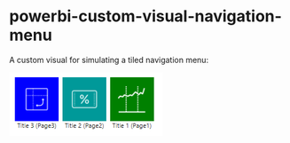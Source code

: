 # powerbi-custom-visual-navigation-menu
A custom visual for simulating a tiled navigation menu:

![menu.png](menu.png)
